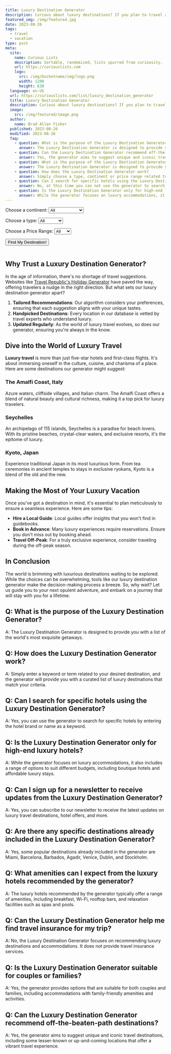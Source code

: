```yaml
---
title: Luxury Destination Generator
description: Curious about luxury destinations? If you plan to travel and like boutique hotel destinations... Use our destination generator list and pick a place.
featured_img: /img/featured.jpg
date: 2023-08-26
tags:
  - travel
  - vacation
type: post
meta:
  site:
    name: Curious Lists
    description: Sortable, randomized, lists spurred from curiousity.
    url: https://curiouslists.com
    logo:
      src: /img/bucketname/img/logo.png
      width: 1200
      height: 630
  language: en-US
  url: https://curiouslists.com/list/luxury_destination_generator
  title: Luxury Destination Generator
  description: Curious about luxury destinations? If you plan to travel and like boutique hotel destinations... Use our destination generator list and pick a place.
  image:
    src: /img/featured/image.png
  author:
    name: Brad Allen Fisher
  published: 2023-08-26
  modified: 2023-08-26
  faq:
    - question: What is the purpose of the Luxury Destination Generator?
      answer: The Luxury Destination Generator is designed to provide you with a list of the world's most exquisite getaways.
    - question: Can the Luxury Destination Generator recommend off-the-beaten-path destinations?
      answer: Yes, the generator aims to suggest unique and iconic travel destinations, including some lesser-known or up-and-coming locations that offer a vibrant travel experience.
    - question: What is the purpose of the Luxury Destination Generator?
      answer: The Luxury Destination Generator is designed to provide you with a list of the world's most exquisite getaways.
    - question: How does the Luxury Destination Generator work?
      answer: Simply choose a type, continent or price range related to your desired destination, and the generator will provide you with a curated list of luxury destinations that match your criteria.
    - question: Can I search for specific hotels using the Luxury Destination Generator?
      answer: No, at this time you can not use the generator to search for specific hotels.
    - question: Is the Luxury Destination Generator only for high-end luxury hotels?
      answer: While the generator focuses on luxury accommodations, it also includes a range of options to suit different budgets, including boutique hotels and affordable luxury stays.
---
```


<label for="continent">Choose a continent:</label>
<select id="continent">
    <option value="all">All</option>
    <option value="North America">North America</option>
    <option value="Europe">Europe</option>
    <option value="Asia">Asia</option>
    <option value="Oceania">Oceania</option>
    <option value="Africa">Africa</option>
    <option value="South America">South America</option>
    <!-- Add other continents here -->
</select>

<label for="type">Choose a type:</label>
<select id="type">
    <option value="all">All</option>
    <option value="Beach">Beach</option>
    <option value="Mountain">Mountain</option>
    <option value="City">City</option>
    <option value="Nature">Nature</option>
    <option value="Safari">Safari</option>
    <option value="Desert">Desert</option>
    <option value="Historic">Historic</option>
    <!-- Add other types here -->
</select>

<label for="priceRange">Choose a Price Range:</label>
<select id="priceRange">
    <option value="all">All</option>
    <option value="$$$$">$$$$</option>
    <option value="$$$-$$$$">$$$-$$$$</option>
</select>

<button onclick="generateDestinations()">Find My Destination!</button>
<table class="results" id="results">

</table>


<script>
    const destinations = [
    {
        name: "St. Barts",
        continent: "North America",
        type: "Beach",
        activities: "Diving, Yachting, Shopping",
        priceRange: "$$$$"
    },
    {name: "St. Barts", continent: "North America", type: "Beach", activities: "Diving, Yachting, Shopping", priceRange: "$$$$"},
    {
        name: "St. Moritz",
        continent: "Europe",
        type: "Mountain",
        activities: "Skiing, Snowboarding, Gourmet Dining",
        priceRange: "$$$$"
    },
    {
        name: "Dubai",
        continent: "Asia",
        type: "City",
        activities: "Shopping, Skydiving, Desert Safaris",
        priceRange: "$$$-$$$$"
    },
    {
        name: "Bora Bora",
        continent: "Oceania",
        type: "Beach",
        activities: "Diving, Overwater Bungalows, Spa Treatments",
        priceRange: "$$$$"
    },
    {
        name: "Aspen",
        continent: "North America",
        type: "Mountain",
        activities: "Skiing, Snowboarding, Luxury Shopping",
        priceRange: "$$$$"
    },
    {
        name: "Santorini",
        continent: "Europe",
        type: "Beach",
        activities: "Wine Tasting, Sunset Viewing, Archaeological Tours",
        priceRange: "$$$-$$$$"
    },
    {
        name: "Tokyo",
        continent: "Asia",
        type: "City",
        activities: "Shopping, Gourmet Dining, Cultural Exploration",
        priceRange: "$$$-$$$$"
    },
    {
        name: "Maldives",
        continent: "Asia",
        type: "Beach",
        activities: "Snorkeling, Overwater Bungalows, Spa",
        priceRange: "$$$$"
    },
    {
        name: "Paris",
        continent: "Europe",
        type: "City",
        activities: "Shopping, Gourmet Dining, Museums",
        priceRange: "$$$-$$$$"
    },
    {
        name: "Banff",
        continent: "North America",
        type: "Mountain",
        activities: "Hiking, Skiing, Wildlife Viewing",
        priceRange: "$$$-$$$$"
    },
    {
        name: "Monaco",
        continent: "Europe",
        type: "City",
        activities: "Casino, Yachting, F1 Racing",
        priceRange: "$$$$"
    },
    {
        name: "Seychelles",
        continent: "Africa",
        type: "Beach",
        activities: "Diving, Island Hopping, Nature Reserves",
        priceRange: "$$$$"
    },
    {
        name: "Courchevel",
        continent: "Europe",
        type: "Mountain",
        activities: "Skiing, Snowboarding, Gourmet Dining",
        priceRange: "$$$$"
    },
    {
        name: "Venice",
        continent: "Europe",
        type: "City",
        activities: "Gondola Rides, Historical Sites, Festivals",
        priceRange: "$$$-$$$$"
    },
    {
        name: "Beverly Hills",
        continent: "North America",
        type: "City",
        activities: "Luxury Shopping, Celebrity Sightings",
        priceRange: "$$$$"
    },
    {
        name: "Ibiza",
        continent: "Europe",
        type: "Beach",
        activities: "Nightclubs, Beach Parties, Water Sports",
        priceRange: "$$$-$$$$"
    },
    {
        name: "Marrakech",
        continent: "Africa",
        type: "City",
        activities: "Historical Sites, Markets, Luxury Spas",
        priceRange: "$$$-$$$$"
    },
    {
        name: "Bali",
        continent: "Asia",
        type: "Beach",
        activities: "Yoga Retreats, Surfing, Temples",
        priceRange: "$$$-$$$$"
    },
    {
        name: "London",
        continent: "Europe",
        type: "City",
        activities: "Theatre, Shopping, Historical Sites",
        priceRange: "$$$-$$$$"
    },
    {
        name: "Amalfi Coast",
        continent: "Europe",
        type: "Beach",
        activities: "Coastal Drives, Gourmet Dining, Beaches",
        priceRange: "$$$$"
    },
    {
        name: "Cape Town",
        continent: "Africa",
        type: "City",
        activities: "Beaches, Wineries, Nature Reserves",
        priceRange: "$$$-$$$$"
    },
    {
        name: "Zermatt",
        continent: "Europe",
        type: "Mountain",
        activities: "Skiing, Hiking, Matterhorn Views",
        priceRange: "$$$$"
    },
    {
        name: "Malibu",
        continent: "North America",
        type: "Beach",
        activities: "Surfing, Luxury Villas, Wine Tasting",
        priceRange: "$$$$"
    },
    {
        name: "Kyoto",
        continent: "Asia",
        type: "City",
        activities: "Temples, Traditional Inns, Gardens",
        priceRange: "$$$-$$$$"
    },
    {
        name: "Mykonos",
        continent: "Europe",
        type: "Beach",
        activities: "Nightlife, Beaches, Historical Sites",
        priceRange: "$$$-$$$$"
    },
    {
        name: "Lake Como",
        continent: "Europe",
        type: "Beach",
        activities: "Villas, Boating, Gourmet Dining",
        priceRange: "$$$$"
    },
    {
        name: "Vienna",
        continent: "Europe",
        type: "City",
        activities: "Opera, Museums, Historical Sites",
        priceRange: "$$$-$$$$"
    },
    {
        name: "Whistler",
        continent: "North America",
        type: "Mountain",
        activities: "Skiing, Snowboarding, Mountain Biking",
        priceRange: "$$$-$$$$"
    },
    {
        name: "Singapore",
        continent: "Asia",
        type: "City",
        activities: "Shopping, Fine Dining, Gardens",
        priceRange: "$$$-$$$$"
    },
    {
        name: "Positano",
        continent: "Europe",
        type: "Beach",
        activities: "Cliffside Views, Beaches, Italian Dining",
        priceRange: "$$$$"
    },
    {
        name: "Reykjavik",
        continent: "Europe",
        type: "City",
        activities: "Northern Lights, Geothermal Spas, Nature",
        priceRange: "$$$-$$$$"
    },
    {
        name: "Maui",
        continent: "North America",
        type: "Beach",
        activities: "Beaches, Volcanoes, Water Sports",
        priceRange: "$$$-$$$$"
    },
    {
        name: "Côte d'Azur",
        continent: "Europe",
        type: "Beach",
        activities: "Beaches, Film Festival, Yachting",
        priceRange: "$$$$"
    },
    {
        name: "Hong Kong",
        continent: "Asia",
        type: "City",
        activities: "Shopping, Fine Dining, Harbor Views",
        priceRange: "$$$-$$$$"
    },
    {
        name: "Tuscany",
        continent: "Europe",
        type: "City",
        activities: "Wineries, Countryside, Art",
        priceRange: "$$$-$$$$"
    },
    {
        name: "Los Cabos",
        continent: "North America",
        type: "Beach",
        activities: "Beach Resorts, Golfing, Whale Watching",
        priceRange: "$$$-$$$$"
    },
    {
        name: "Prague",
        continent: "Europe",
        type: "City",
        activities: "Castles, Historical Sites, River Cruises",
        priceRange: "$$$-$$$$"
    },
    {
        name: "Fiji",
        continent: "Oceania",
        type: "Beach",
        activities: "Coral Reefs, Luxury Resorts, Culture",
        priceRange: "$$$$"
    },
    {
        name: "New York City",
        continent: "North America",
        type: "City",
        activities: "Broadway, Shopping, Fine Dining",
        priceRange: "$$$-$$$$"
    },
    {
        name: "Cinque Terre",
        continent: "Europe",
        type: "Beach",
        activities: "Hiking, Coastal Views, Italian Cuisine",
        priceRange: "$$$-$$$$"
    },
    {
        name: "Sydney",
        continent: "Oceania",
        type: "City",
        activities: "Opera House, Beaches, Harbor",
        priceRange: "$$$-$$$$"
    },
    {
        name: "Napa Valley",
        continent: "North America",
        type: "City",
        activities: "Wineries, Gourmet Dining, Spa Retreats",
        priceRange: "$$$-$$$$"
    },
    {
        name: "Rome",
        continent: "Europe",
        type: "City",
        activities: "Historical Sites, Italian Cuisine, Shopping",
        priceRange: "$$$-$$$$"
    },
    {
        name: "Turks and Caicos",
        continent: "North America",
        type: "Beach",
        activities: "Coral Reefs, Beach Resorts, Diving",
        priceRange: "$$$$"
    },
    {
        name: "Barcelona",
        continent: "Europe",
        type: "City",
        activities: "Architecture, Beaches, Nightlife",
        priceRange: "$$$-$$$$"
    },
    {
        name: "Phuket",
        continent: "Asia",
        type: "Beach",
        activities: "Beach Resorts, Thai Cuisine, Islands",
        priceRange: "$$$-$$$$"
    },
    {
        name: "Las Vegas",
        continent: "North America",
        type: "City",
        activities: "Casinos, Shows, Fine Dining",
        priceRange: "$$$-$$$$"
    },
    {
        name: "Santorini",
        continent: "Europe",
        type: "Beach",
        activities: "Cliffside Views, Sunsets, Greek Cuisine",
        priceRange: "$$$-$$$$"
    },
    {
        name: "Rio de Janeiro",
        continent: "South America",
        type: "Beach",
        activities: "Beaches, Carnival, Landmarks",
        priceRange: "$$$-$$$$"
    },
    {
        name: "Milan",
        continent: "Europe",
        type: "City",
        activities: "Fashion, Design, Italian Cuisine",
        priceRange: "$$$-$$$$"
    },
    {
        name: "Tahiti",
        continent: "Oceania",
        type: "Beach",
        activities: "Overwater Bungalows, Diving, Culture",
        priceRange: "$$$$"
    },
    {
        name: "Moscow",
        continent: "Europe",
        type: "City",
        activities: "Historical Sites, Ballet, Luxury Shopping",
        priceRange: "$$$-$$$$"
    },
    {
        name: "Costa Smeralda",
        continent: "Europe",
        type: "Beach",
        activities: "Beaches, Yachting, Italian Dining",
        priceRange: "$$$$"
    },
    {
        name: "Buenos Aires",
        continent: "South America",
        type: "City",
        activities: "Tango, Fine Dining, Architecture",
        priceRange: "$$$-$$$$"
    },
    {
        name: "Queenstown",
        continent: "Oceania",
        type: "Mountain",
        activities: "Adventure Sports, Skiing, Lakes",
        priceRange: "$$$-$$$$"
    },
    {
        name: "Marrakech",
        continent: "Africa",
        type: "City",
        activities: "Markets, Palaces, Moroccan Cuisine",
        priceRange: "$$$-$$$$"
    },
    {
        name: "Jaipur",
        continent: "Asia",
        type: "City",
        activities: "Palaces, Festivals, Indian Cuisine",
        priceRange: "$$$-$$$$"
    },
    {
        name: "Zurich",
        continent: "Europe",
        type: "City",
        activities: "Banking, Swiss Cuisine, Lake Activities",
        priceRange: "$$$-$$$$"
    },
    {
        name: "Vancouver",
        continent: "North America",
        type: "City",
        activities: "Outdoor Activities, Fine Dining, Ocean",
        priceRange: "$$$-$$$$"
    },
    {
        name: "Florence",
        continent: "Europe",
        type: "",
        activities: "",
        priceRange: ""
    },
    {
        name: "Florence",
        continent: "Europe",
        type: "City",
        activities: "Renaissance Art, Tuscan Cuisine, Wine Tours",
        priceRange: "$$$-$$$$"
    },
    {
        name: "Bahamas",
        continent: "North America",
        type: "Beach",
        activities: "Diving, Beach Resorts, Fishing",
        priceRange: "$$$-$$$$"
    },
    {
        name: "Edinburgh",
        continent: "Europe",
        type: "City",
        activities: "Castles, Festivals, Scottish Cuisine",
        priceRange: "$$$-$$$$"
    },
    {
        name: "Bruges",
        continent: "Europe",
        type: "City",
        activities: "Canals, Medieval Architecture, Chocolate",
        priceRange: "$$$-$$$$"
    },
    {
        name: "Anguilla",
        continent: "North America",
        type: "Beach",
        activities: "Beaches, Music Festivals, Water Sports",
        priceRange: "$$$$"
    },
    {
        name: "Berlin",
        continent: "Europe",
        type: "City",
        activities: "History, Nightlife, Art Galleries",
        priceRange: "$$$-$$$$"
    },
    {
        name: "Hvar",
        continent: "Europe",
        type: "Beach",
        activities: "Nightlife, Historic Sites, Lavender Fields",
        priceRange: "$$$-$$$$"
    },
    {
        name: "Jackson Hole",
        continent: "North America",
        type: "Mountain",
        activities: "Skiing, Wildlife, National Parks",
        priceRange: "$$$-$$$$"
    },
    {
        name: "Porto",
        continent: "Europe",
        type: "City",
        activities: "Wine Cellars, River Cruises, Historic Sites",
        priceRange: "$$$-$$$$"
    },
    {
        name: "Necker Island",
        continent: "North America",
        type: "Beach",
        activities: "Private Island, Water Sports, Relaxation",
        priceRange: "$$$$"
    },
    {
        name: "Amsterdam",
        continent: "Europe",
        type: "City",
        activities: "Canals, Museums, Tulip Gardens",
        priceRange: "$$$-$$$$"
    },
    {
        name: "Mauritius",
        continent: "Africa",
        type: "Beach",
        activities: "Water Sports, Nature Parks, Golf",
        priceRange: "$$$-$$$$"
    },
    {
        name: "Telluride",
        continent: "North America",
        type: "Mountain",
        activities: "Skiing, Festivals, Mountain Biking",
        priceRange: "$$$-$$$$"
    },
    {
        name: "Lisbon",
        continent: "Europe",
        type: "City",
        activities: "Historic Sites, Nightlife, Portuguese Cuisine",
        priceRange: "$$$-$$$$"
    },
    {
        name: "Capri",
        continent: "Europe",
        type: "Beach",
        activities: "Blue Grotto, Luxury Shopping, Cliffside Views",
        priceRange: "$$$$"
    },
    {
        name: "Bangkok",
        continent: "Asia",
        type: "City",
        activities: "Temples, Street Food, Luxury Shopping",
        priceRange: "$$$-$$$$"
    },
    {
        name: "Antigua",
        continent: "North America",
        type: "Beach",
        activities: "Sailing, Historic Sites, Beaches",
        priceRange: "$$$-$$$$"
    },
    {
        name: "Vienna",
        continent: "Europe",
        type: "City",
        activities: "Opera, Museums, Coffeehouses",
        priceRange: "$$$-$$$$"
    },
    {
        name: "Maldives",
        continent: "Asia",
        type: "Beach",
        activities: "Overwater Bungalows, Diving, Spa Retreats",
        priceRange: "$$$$"
    },
    {
        name: "Istanbul",
        continent: "Europe/Asia",
        type: "City",
        activities: "Bazaars, Historic Sites, Turkish Cuisine",
        priceRange: "$$$-$$$$"
    },
    {
        name: "Santorini",
        continent: "Europe",
        type: "Beach",
        activities: "Sunsets, Volcanic Beaches, Wine Tasting",
        priceRange: "$$$-$$$$"
    },
    {
        name: "Copenhagen",
        continent: "Europe",
        type: "City",
        activities: "Design, Gourmet Cuisine, Historic Palaces",
        priceRange: "$$$-$$$$"
    },
    {
        name: "Punta Cana",
        continent: "North America",
        type: "Beach",
        activities: "Beach Resorts, Golf, Water Sports",
        priceRange: "$$$-$$$$"
    },
    {
        name: "Nice",
        continent: "Europe",
        type: "Beach",
        activities: "Promenade, French Riviera, Art Museums",
        priceRange: "$$$-$$$$"
    },
    {
        name: "Kruger National Park",
        continent: "Africa",
        type: "Safari",
        activities: "Wildlife Viewing, Luxury Lodges, Nature",
        priceRange: "$$$$"
    },
    {
        name: "Madrid",
        continent: "Europe",
        type: "City",
        activities: "Art Museums, Spanish Cuisine, Historic Sites",
        priceRange: "$$$-$$$$"
    },
    {
        name: "Buzios",
        continent: "South America",
        type: "Beach",
        activities: "Beaches, Nightlife, Water Sports",
        priceRange: "$$$-$$$$"
    },
    {
        name: "Helsinki",
        continent: "Europe",
        type: "City",
        activities: "Design, Archipelago, Finnish Saunas",
        priceRange: "$$$-$$$$"
    },
    {
        name: "Goa",
        continent: "Asia",
        type: "Beach",
        activities: "Beach Parties, Portuguese Heritage, Water Sports",
        priceRange: "$$$-$$$$"
    },
    {
        name: "Oslo",
        continent: "Europe",
        type: "City",
        activities: "Museums, Modern Architecture, Seafood",
        priceRange: "$$$-$$$$"
    },
    {
        name: "Montreal",
        continent: "North America",
        type: "City",
        activities: "Festivals, French Cuisine, Historic Sites",
        priceRange: "$$$-$$$$"
    },
    {
        name: "Dubrovnik",
        continent: "Europe",
        type: "Beach",
        activities: "Historic Walls, Adriatic Sea, Game of Thrones Tours",
        priceRange: "$$$-$$$$"
    },
    {
        name: "Galapagos Islands",
        continent: "South America",
        type: "Nature",
        activities: "Wildlife Viewing, Cruises, Diving",
        priceRange: "$$$$"
    },
    {
        name: "Stockholm",
        continent: "Europe",
        type: "City",
        activities: "Archipelago, Design, Museums",
        priceRange: "$$$-$$$$"
    },
    {
        name: "Agra",
        continent: "Asia",
        type: "City",
        activities: "Taj Mahal, Mughal Heritage, Luxury Resorts",
        priceRange: "$$$-$$$$"
    },
    {
        name: "Budapest",
        continent: "Europe",
        type: "City",
        activities: "Thermal Baths, River Cruises, Historic Sites",
        priceRange: "$$$-$$$$"
    },
    {
        name: "Marrakech",
        continent: "Africa",
        type: "City",
        activities: "Souks, Riads, Atlas Mountains",
        priceRange: "$$$-$$$$"
    },
    {
        name: "Ravello",
        continent: "Europe",
        type: "Beach",
        activities: "Cliffside Views, Gardens, Concerts",
        priceRange: "$$$$"
    },
    {
        name: "Athens",
        continent: "Europe",
        type: "City",
        activities: "Acropolis, Greek Cuisine, Islands",
        priceRange: "$$$-$$$$"
    },
    {
        name: "Tahiti",
        continent: "Oceania",
        type: "Beach",
        activities: "Overwater Bungalows, Surfing, French Polynesian Culture",
        priceRange: "$$$$"
    },
    {
        name: "Beirut",
        continent: "Asia",
        type: "City",
        activities: "Nightlife, Mediterranean Cuisine, History",
        priceRange: "$$$-$$$$"
    },
    {
        name: "Sardinia",
        continent: "Europe",
        type: "Beach",
        activities: "Beaches, Italian Cuisine, Yachting",
        priceRange: "$$$-$$$$"
    },
    {
        name: "Quebec City",
        continent: "North America",
        type: "City",
        activities: "Historic Sites, French Culture, Festivals",
        priceRange: "$$$-$$$$"
    },
    {
        name: "Petra",
        continent: "Asia",
        type: "Historic",
        activities: "Ancient Ruins, Desert Landscapes, Archaeology",
        priceRange: "$$$-$$$$"
    },
    {
        name: "Geneva",
        continent: "Europe",
        type: "City",
        activities: "Lake Geneva, Luxury Shopping, International Organizations",
        priceRange: "$$$-$$$$"
    },
    {
        name: "Yosemite",
        continent: "North America",
        type: "Nature",
        activities: "Hiking, Waterfalls, Luxury Lodges",
        priceRange: "$$$-$$$$"
    },
    {
        name: "Shanghai",
        continent: "Asia",
        type: "City",
        activities: "Skyline, Shopping, Chinese Cuisine",
        priceRange: "$$$-$$$$"
    },
    {
        name: "Corsica",
        continent: "Europe",
        type: "Beach",
        activities: "Hiking, French Cuisine, Beaches",
        priceRange: "$$$-$$$$"
    },
    {
        name: "Cairo",
        continent: "Africa",
        type: "City",
        activities: "Pyramids, Nile River, Egyptian Museum",
        priceRange: "$$$-$$$$"
    },
    {
        name: "Grand Canyon",
        continent: "North America",
        type: "Nature",
        activities: "Hiking, Rafting, Helicopter Tours",
        priceRange: "$$$-$$$$"
    },
    {
        name: "Chiang Mai",
        continent: "Asia",
        type: "City",
        activities: "Temples, Night Markets, Elephant Sanctuaries",
        priceRange: "$$$-$$$$"
    },
    {
        name: "Lake Tahoe",
        continent: "North America",
        type: "Mountain",
        activities: "Skiing, Beaches, Casinos",
        priceRange: "$$$-$$$$"
    },
    {
        name: "Lucerne",
        continent: "Europe",
        type: "City",
        activities: "Lake Cruises, Swiss Alps, Historic Bridges",
        priceRange: "$$$-$$$$"
    },
    {
        name: "Santorini",
        continent: "Europe",
        type: "Beach",
        activities: "Caldera Views, Wineries, Sunsets",
        priceRange: "$$$-$$$$"
    },
    {
        name: "Melbourne",
        continent: "Oceania",
        type: "City",
        activities: "Art Alleys, Coffee Culture, Beaches",
        priceRange: "$$$-$$$$"
    },
    {
        name: "Udaipur",
        continent: "Asia",
        type: "City",
        activities: "Palaces, Lakes, Luxury Resorts",
        priceRange: "$$$-$$$$"
    },
    {
        name: "Casablanca",
        continent: "Africa",
        type: "City",
        activities: "Historic Mosques, Beaches, Markets",
        priceRange: "$$$-$$$$"
    },
    {
        name: "Lake Bled",
        continent: "Europe",
        type: "Nature",
        activities: "Castle, Island Church, Rowing",
        priceRange: "$$$-$$$$"
    },
    {
        name: "Jerusalem",
        continent: "Asia",
        type: "City",
        activities: "Religious Sites, Museums, Markets",
        priceRange: "$$$-$$$$"
    },
    {
        name: "Serengeti",
        continent: "Africa",
        type: "Safari",
        activities: "Wildlife Safaris, Balloon Rides, Maasai Culture",
        priceRange: "$$$$"
    },
    {
        name: "Brunei",
        continent: "Asia",
        type: "City",
        activities: "Mosques, Water Villages, Rainforests",
        priceRange: "$$$-$$$$"
    },
    {
        name: "Salzburg",
        continent: "Europe",
        type: "City",
        activities: "Mozart's Birthplace, Festivals, Castles",
        priceRange: "$$$-$$$$"
    },
    {
        name: "Playa del Carmen",
        continent: "North America",
        type: "Beach",
        activities: "Beaches, Nightlife, Mayan Ruins",
        priceRange: "$$$-$$$$"
    },
    {
        name: "Ljubljana",
        continent: "Europe",
        type: "City",
        activities: "Riverfront Cafes, Castle, Festivals",
        priceRange: "$$$-$$$$"
    },
    {
        name: "Belize Barrier Reef",
        continent: "North America",
        type: "Beach",
        activities: "Diving, Snorkeling, Island Resorts",
        priceRange: "$$$-$$$$"
    },
    {
        name: "Krakow",
        continent: "Europe",
        type: "City",
        activities: "Historic Sites, Polish Cuisine, Music",
        priceRange: "$$$-$$$$"
    },
    {
        name: "Borneo",
        continent: "Asia",
        type: "Nature",
        activities: "Rainforests, Orangutans, Diving",
        priceRange: "$$$-$$$$"
    },
    {
        name: "Cartagena",
        continent: "South America",
        type: "City",
        activities: "Colonial Architecture, Beaches, Festivals",
        priceRange: "$$$-$$$$"
    },
    {
        name: "Interlaken",
        continent: "Europe",
        type: "Mountain",
        activities: "Adventure Sports, Lakes, Swiss Alps",
        priceRange: "$$$-$$$$"
    },
    {
        name: "Cappadocia",
        continent: "Asia",
        type: "Nature",
        activities: "Hot Air Ballooning, Underground Cities, Hiking",
        priceRange: "$$$-$$$$"
    },
    {
        name: "Jordan Dead Sea",
        continent: "Asia",
        type: "Beach",
        activities: "Mud Baths, Floating, Spa Resorts",
        priceRange: "$$$-$$$$"
    },
    {
        name: "Galway",
        continent: "Europe",
        type: "City",
        activities: "Music Festivals, Irish Culture, Coastal Views",
        priceRange: "$$$-$$$$"
    },
    {
        name: "Tulum",
        continent: "North America",
        type: "Beach",
        activities: "Mayan Ruins, Beach Resorts, Cenotes",
        priceRange: "$$$-$$$$"
    },
    {
        name: "Dubrovnik",
        continent: "Europe",
        type: "City",
        activities: "Medieval Walls, Adriatic Sea, Historic Sites",
        priceRange: "$$$-$$$$"
    },
    {
        name: "Kyoto",
        continent: "Asia",
        type: "City",
        activities: "Temples, Geishas, Traditional Inns",
        priceRange: "$$$-$$$$"
    },
    {
        name: "Cinque Terre",
        continent: "Europe",
        type: "Beach",
        activities: "Coastal Villages, Hiking, Italian Cuisine",
        priceRange: "$$$-$$$$"
    },
    {
        name: "Andaman Islands",
        continent: "Asia",
        type: "Beach",
        activities: "Coral Reefs, Beaches, Water Sports",
        priceRange: "$$$-$$$$"
    },
    {
        name: "Reykjavik",
        continent: "Europe",
        type: "City",
        activities: "Geothermal Pools, Northern Lights, Whales",
        priceRange: "$$$-$$$$"
    },
    {
        name: "Machu Picchu",
        continent: "South America",
        type: "Historic",
        activities: "Incan Ruins, Hiking, Sacred Valley",
        priceRange: "$$$-$$$$"
    },
    {
        name: "Tromsø",
        continent: "Europe",
        type: "City",
        activities: "Northern Lights, Midnight Sun, Fjords",
        priceRange: "$$$-$$$$"
    },
    {
        name: "Riga",
        continent: "Europe",
        type: "City",
        activities: "Art Nouveau, History, Baltic Culture",
        priceRange: "$$$-$$$$"
    },
    {
        name: "Bora Bora",
        continent: "Oceania",
        type: "Beach",
        activities: "Overwater Bungalows, Lagoons, Diving",
        priceRange: "$$$$"
    },
    {
        name: "Tallinn",
        continent: "Europe",
        type: "City",
        activities: "Medieval Old Town, Festivals, Baltic Sea",
        priceRange: "$$$-$$$$"
    },
    {
        name: "Havana",
        continent: "North America",
        type: "City",
        activities: "Vintage Cars, Salsa, Historic Architecture",
        priceRange: "$$$-$$$$"
    },
    {
        name: "Victoria Falls",
        continent: "Africa",
        type: "Nature",
        activities: "Waterfalls, Rafting, Wildlife Safaris",
        priceRange: "$$$-$$$$"
    },
    {
        name: "Split",
        continent: "Europe",
        type: "City",
        activities: "Roman Ruins, Adriatic Sea, Islands",
        priceRange: "$$$-$$$$"
    },
    {
        name: "San Sebastian",
        continent: "Europe",
        type: "Beach",
        activities: "Gourmet Dining, Beaches, Film Festival",
        priceRange: "$$$-$$$$"
    },
    {
        name: "Montenegro Coast",
        continent: "Europe",
        type: "Beach",
        activities: "Medieval Towns, Adriatic Sea, Mountains",
        priceRange: "$$$-$$$$"
    },
    {
        name: "Vilnius",
        continent: "Europe",
        type: "City",
        activities: "Baroque Architecture, Festivals, Baltic Culture",
        priceRange: "$$$-$$$$"
    },
    {
        name: "Giza",
        continent: "Africa",
        type: "Historic",
        activities: "Pyramids, Sphinx, Nile River Cruises",
        priceRange: "$$$-$$$$"
    },
    {
        name: "Zakynthos",
        continent: "Europe",
        type: "Beach",
        activities: "Shipwreck Beach, Turtles, Caves",
        priceRange: "$$$-$$$$"
    },
    {
        name: "Da Nang",
        continent: "Asia",
        type: "Beach",
        activities: "Marble Mountains, Beaches, Golf",
        priceRange: "$$$-$$$$"
    },
    {
        name: "Porto Cervo",
        continent: "Europe",
        type: "Beach",
        activities: "Luxury Resorts, Yachting, Italian Cuisine",
        priceRange: "$$$$"
    },
    {
        name: "Nha Trang",
        continent: "Asia",
        type: "Beach",
        activities: "Diving, Islands, Spa Resorts",
        priceRange: "$$$-$$$$"
    },
    {
        name: "Valletta",
        continent: "Europe",
        type: "City",
        activities: "Historic Sites, Mediterranean Harbor, Festivals",
        priceRange: "$$$-$$$$"
    },
    {
        name: "Bodrum",
        continent: "Asia",
        type: "Beach",
        activities: "Ancient Ruins, Nightlife, Turkish Riviera",
        priceRange: "$$$-$$$$"
    },
    {
        name: "Chamonix",
        continent: "Europe",
        type: "Mountain",
        activities: "Skiing, Mountaineering, Alpine Views",
        priceRange: "$$$-$$$$"
    },
    {
        name: "Marrakech",
        continent: "Africa",
        type: "City",
        activities: "Souks, Palaces, Desert Tours",
        priceRange: "$$$-$$$$"
    },
    {
        name: "Rhodes",
        continent: "Europe",
        type: "Beach",
        activities: "Medieval Town, Beaches, Greek Cuisine",
        priceRange: "$$$-$$$$"
    },
    {
        name: "Siem Reap",
        continent: "Asia",
        type: "Historic",
        activities: "Angkor Wat, Night Markets, Floating Villages",
        priceRange: "$$$-$$$$"
    },
    {
        name: "Santorini",
        continent: "Europe",
        type: "Beach",
        activities: "Caldera Views, Wine Tours, Ancient Ruins",
        priceRange: "$$$-$$$$"
    },
    {
        name: "Whitsunday Islands",
        continent: "Oceania",
        type: "Beach",
        activities: "Sailing, White Sand Beaches, Coral Reefs",
        priceRange: "$$$-$$$$"
    },
    {
        name: "Warsaw",
        continent: "Europe",
        type: "City",
        activities: "Historic Sites, Museums, Polish Cuisine",
        priceRange: "$$$-$$$$"
    },
    {
        name: "Scottsdale",
        continent: "North America",
        type: "Desert",
        activities: "Golf, Luxury Spas, Art Galleries",
        priceRange: "$$$-$$$$"
    },
    {
        name: "Kyoto",
        continent: "Asia",
        type: "City",
        activities: "Temples, Traditional Tea Houses, Gardens",
        priceRange: "$$$-$$$$"
    },
    {
        name: "Plitvice Lakes",
        continent: "Europe",
        type: "Nature",
        activities: "Waterfalls, Lakes, Hiking",
        priceRange: "$$$-$$$$"
    },
    {
        name: "Cancun",
        continent: "North America",
        type: "Beach",
        activities: "Beach Resorts, Mayan Ruins, Nightlife",
        priceRange: "$$$-$$$$"
    },
    {
        name: "Dubrovnik",
        continent: "Europe",
        type: "City",
        activities: "Medieval Walls, Adriatic Views, Historic Old Town",
        priceRange: "$$$-$$$$"
    },
    {
        name: "Maldives",
        continent: "Asia",
        type: "Beach",
        activities: "Overwater Bungalows, Diving, Private Islands",
        priceRange: "$$$$"
    },
    {
        name: "Quebec City",
        continent: "North America",
        type: "City",
        activities: "French Heritage, Festivals, Historic Old Town",
        priceRange: "$$$-$$$$"
    },
    {
        name: "Sorrento",
        continent: "Europe",
        type: "Beach",
        activities: "Cliffside Views, Italian Cuisine, Limoncello",
        priceRange: "$$$-$$$$"
    },
    {
        name: "Ho Chi Minh City",
        continent: "Asia",
        type: "City",
        activities: "Markets, Historic Sites, Vietnamese Cuisine",
        priceRange: "$$$-$$$$"
    },
    {
        name: "Taormina",
        continent: "Europe",
        type: "Beach",
        activities: "Ancient Theatre, Sicilian Cuisine, Mount Etna Views",
        priceRange: "$$$-$$$$"
    },
    {
        name: "Nairobi",
        continent: "Africa",
        type: "City",
        activities: "Wildlife Parks, Cultural Centers, Shopping",
        priceRange: "$$$-$$$$"
    },
    {
        name: "Prague",
        continent: "Europe",
        type: "City",
        activities: "Castles, Historic Bridges, Czech Beer",
        priceRange: "$$$-$$$$"
    },
    {
        name: "Moorea",
        continent: "Oceania",
        type: "Beach",
        activities: "Lagoons, Overwater Bungalows, Diving",
        priceRange: "$$$-$$$$"
    },
    {
        name: "Oslo",
        continent: "Europe",
        type: "City",
        activities: "Museums, Modern Architecture, Seafood",
        priceRange: "$$$-$$$$"
    },
    {
        name: "Cusco",
        continent: "South America",
        type: "Historic",
        activities: "Incan Ruins, Andean Culture, Sacred Valley",
        priceRange: "$$$-$$$$"
    },
    {
        name: "St. Petersburg",
        continent: "Europe",
        type: "City",
        activities: "Palaces, Museums, Ballet",
        priceRange: "$$$-$$$$"
    },
    {
        name: "Belize City",
        continent: "North America",
        type: "Beach",
        activities: "Mayan Ruins, Diving, Jungle Adventures",
        priceRange: "$$$-$$$$"
    },
    {
        name: "Marrakech",
        continent: "Africa",
        type: "City",
        activities: "Markets, Riads, Atlas Mountains",
        priceRange: "$$$-$$$$"
    },
    {
        name: "Vienna",
        continent: "Europe",
        type: "City",
        activities: "Opera, Museums, Coffeehouses",
        priceRange: "$$$-$$$$"
    },
    {
        name: "Galápagos Islands",
        continent: "South America",
        type: "Nature",
        activities: "Wildlife Viewing, Diving, Volcanic Landscapes",
        priceRange: "$$$$"
    },
    {
        name: "Bratislava",
        continent: "Europe",
        type: "City",
        activities: "Castles, Danube River, Historic Old Town",
        priceRange: "$$$-$$$$"
    },
    {
        name: "Kauai",
        continent: "North America",
        type: "Beach",
        activities: "Canyons, Beaches, Helicopter Tours",
        priceRange: "$$$-$$$$"
    },
    {
        name: "Budapest",
        continent: "Europe",
        type: "City",
        activities: "Thermal Baths, River Cruises, Historic Sites",
        priceRange: "$$$-$$$$"
    },
    {
        name: "Lombok",
        continent: "Asia",
        type: "Beach",
        activities: "Waterfalls, Beaches, Hiking",
        priceRange: "$$$-$$$$"
    },
    {
        name: "Granada",
        continent: "Europe",
        type: "City",
        activities: "Alhambra, Historic Sites, Spanish Cuisine",
        priceRange: "$$$-$$$$"
    },
    {
        name: "Antwerp",
        continent: "Europe",
        type: "City",
        activities: "Diamond District, Fashion, Belgian Chocolate",
        priceRange: "$$$-$$$$"
    },
    {
        name: "Mendoza",
        continent: "South America",
        type: "City",
        activities: "Wineries, Andean Views, Gourmet Dining",
        priceRange: "$$$-$$$$"
    },
    {
        name: "Jerusalem",
        continent: "Asia",
        type: "City",
        activities: "Religious Sites, Museums, Historic Markets",
        priceRange: "$$$-$$$$"
    },
    {
        name: "Baku",
        continent: "Asia",
        type: "City",
        activities: "Modern Architecture, Historic Old Town, Caspian Sea",
        priceRange: "$$$-$$$$"
    },
    {
        name: "Grenada",
        continent: "North America",
        type: "Beach",
        activities: "Spice Plantations, Beaches, Waterfalls",
        priceRange: "$$$-$$$$"
    },
    {
        name: "Lviv",
        continent: "Europe",
        type: "City",
        activities: "Historic Centers, Coffee Culture, Festivals",
        priceRange: "$$$-$$$$"
    },
    {
        name: "Hangzhou",
        continent: "Asia",
        type: "City",
        activities: "West Lake, Tea Plantations, Temples",
        priceRange: "$$$-$$$$"
    },
    {
        name: "Porto",
        continent: "Europe",
        type: "City",
        activities: "Wine Cellars, Riverfront, Historic District",
        priceRange: "$$$-$$$$"
    },
    {
        name: "Punta del Este",
        continent: "South America",
        type: "Beach",
        activities: "Beaches, Nightlife, Art and Sculpture",
        priceRange: "$$$-$$$$"
    },
    {
        name: "Rotorua",
        continent: "Oceania",
        type: "Nature",
        activities: "Geothermal Pools, Maori Culture, Adventure Sports",
        priceRange: "$$$-$$$$"
    },
    {
        name: "Dubrovnik",
        continent: "Europe",
        type: "City",
        activities: "Adriatic Sea, Historic Walls, Game of Thrones Tours",
        priceRange: "$$$-$$$$"
    }

    ];

let lastResults = [];

function shuffleArray(array) {
    for (let i = array.length - 1; i > 0; i--) {
        const j = Math.floor(Math.random() * (i + 1));
        [array[i], array[j]] = [array[j], array[i]]; // Swap elements
    }
}

function arraysEqual(a, b) {
    if (a.length !== b.length) return false;
    for (let i = 0; i < a.length; i++) {
        if (a[i].name !== b[i].name) return false;
    }
    return true;
}

function generateDestinations() {
    const continent = document.getElementById('continent').value;
    const type = document.getElementById('type').value;
    const priceRange = document.getElementById('priceRange').value;

    const filteredDestinations = destinations.filter(destination => {
        return (continent === "all" || destination.continent === continent) &&
               (type === "all" || destination.type === type) &&
               (priceRange === "all" || destination.priceRange === priceRange);
    });

    let newResults;
    do {
        shuffleArray(filteredDestinations); // Shuffle the results
        newResults = filteredDestinations.slice(0, 5);
    } while (arraysEqual(lastResults, newResults) && filteredDestinations.length > 5);

    lastResults = newResults;

    const output = newResults.map(destination => 
        `<tr>
            <td>${destination.name}</td>
            <td>${destination.continent}</td>
            <td>${destination.type}</td>
            <td>${destination.activities}</td>
            <td>${destination.priceRange}</td>
        </tr>`
    ).join('');

    document.getElementById('results').innerHTML = output;
}


</script>


Why Trust a Luxury Destination Generator?
-----------------------------------------

In the age of information, there's no shortage of travel suggestions. Websites like [Travel Republic's Holiday Generator](https://www.travelrepublic.co.uk/a/holiday-generator/) have paved the way, offering travelers a nudge in the right direction. But what sets our luxury destination generator apart?

1.  **Tailored Recommendations**: Our algorithm considers your preferences, ensuring that each suggestion aligns with your unique tastes.
2.  **Handpicked Destinations**: Every location in our database is vetted by travel experts who understand luxury.
3.  **Updated Regularly**: As the world of luxury travel evolves, so does our generator, ensuring you're always in the know.

Dive into the World of Luxury Travel
------------------------------------

**Luxury travel** is more than just five-star hotels and first-class flights. It's about immersing oneself in the culture, cuisine, and charisma of a place. Here are some destinations our generator might suggest:

### **The Amalfi Coast, Italy**

Azure waters, cliffside villages, and Italian charm. The Amalfi Coast offers a blend of natural beauty and cultural richness, making it a top pick for luxury travelers.

### **Seychelles**

An archipelago of 115 islands, Seychelles is a paradise for beach lovers. With its pristine beaches, crystal-clear waters, and exclusive resorts, it's the epitome of luxury.

### **Kyoto, Japan**

Experience traditional Japan in its most luxurious form. From tea ceremonies in ancient temples to stays in exclusive ryokans, Kyoto is a blend of the old and the new.

Making the Most of Your Luxury Vacation
---------------------------------------

Once you've got a destination in mind, it's essential to plan meticulously to ensure a seamless experience. Here are some tips:

-   **Hire a Local Guide**: Local guides offer insights that you won't find in guidebooks.
-   **Book in Advance**: Many luxury experiences require reservations. Ensure you don't miss out by booking ahead.
-   **Travel Off-Peak**: For a truly exclusive experience, consider traveling during the off-peak season.

In Conclusion
-------------

The world is brimming with luxurious destinations waiting to be explored. While the choices can be overwhelming, tools like our luxury destination generator make the decision-making process a breeze. So, why wait? Let us guide you to your next opulent adventure, and embark on a journey that will stay with you for a lifetime.

Q: What is the purpose of the Luxury Destination Generator?
-----------------------------------------------------------

A: The Luxury Destination Generator is designed to provide you with a list of the world's most exquisite getaways.

Q: How does the Luxury Destination Generator work?
--------------------------------------------------

A: Simply enter a keyword or term related to your desired destination, and the generator will provide you with a curated list of luxury destinations that match your criteria.

Q: Can I search for specific hotels using the Luxury Destination Generator?
---------------------------------------------------------------------------

A: Yes, you can use the generator to search for specific hotels by entering the hotel brand or name as a keyword.

Q: Is the Luxury Destination Generator only for high-end luxury hotels?
-----------------------------------------------------------------------

A: While the generator focuses on luxury accommodations, it also includes a range of options to suit different budgets, including boutique hotels and affordable luxury stays.

Q: Can I sign up for a newsletter to receive updates from the Luxury Destination Generator?
-------------------------------------------------------------------------------------------

A: Yes, you can subscribe to our newsletter to receive the latest updates on luxury travel destinations, hotel offers, and more.

Q: Are there any specific destinations already included in the Luxury Destination Generator?
--------------------------------------------------------------------------------------------

A: Yes, some popular destinations already included in the generator are Miami, Barcelona, Barbados, Agadir, Venice, Dublin, and Stockholm.

Q: What amenities can I expect from the luxury hotels recommended by the generator?
-----------------------------------------------------------------------------------

A: The luxury hotels recommended by the generator typically offer a range of amenities, including breakfast, Wi-Fi, rooftop bars, and relaxation facilities such as spas and pools.

Q: Can the Luxury Destination Generator help me find travel insurance for my trip?
----------------------------------------------------------------------------------

A: No, the Luxury Destination Generator focuses on recommending luxury destinations and accommodations. It does not provide travel insurance services.

Q: Is the Luxury Destination Generator suitable for couples or families?
------------------------------------------------------------------------

A: Yes, the generator provides options that are suitable for both couples and families, including accommodations with family-friendly amenities and activities.

Q: Can the Luxury Destination Generator recommend off-the-beaten-path destinations?
-----------------------------------------------------------------------------------

A: Yes, the generator aims to suggest unique and iconic travel destinations, including some lesser-known or up-and-coming locations that offer a vibrant travel experience.